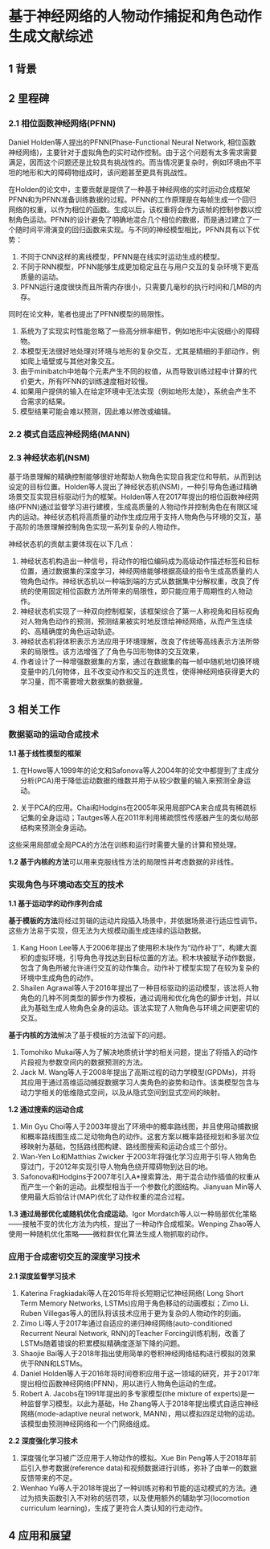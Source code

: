 # 基于神经网络的人物动作捕捉和角色动作生成文献综述
## 1 背景




## 2 里程碑

### 2.1 相位函数神经网络(PFNN)

Daniel Holden等人提出的PFNN(Phase-Functional Neural Network, 相位函数神经网络)，主要针对于虚拟角色的实时动作控制。由于这个问题有太多需求需要满足，因而这个问题还是比较具有挑战性的。而当情况更复杂时，例如环境由不平坦的地形和大的障碍物组成时，该问题甚至更具有挑战性。

在Holden的论文中，主要贡献是提供了一种基于神经网络的实时运动合成框架PFNN和为PFNN准备训练数据的过程。PFNN的工作原理是在每帧生成一个回归网络的权重，以作为相位的函数。生成以后，该权重将会作为该帧的控制参数以控制角色运动。PFNN的设计避免了明确地混合几个相位的数据，而是通过建立了一个随时间平滑演变的回归函数来实现。与不同的神经模型相比，PFNN具有以下优势：

1. 不同于CNN这样的离线模型，PFNN是在线实时运动生成的模型。
2. 不同于RNN模型，PFNN能够生成更加稳定且在与用户交互的复杂环境下更高质量的运动。
3. PFNN运行速度很快而且所需内存很小，只需要几毫秒的执行时间和几MB的内存。

同时在论文种，笔者也提出了PFNN模型的局限性。

1. 系统为了实现实时性能忽略了一些高分辨率细节，例如地形中尖锐细小的障碍物。
2. 本模型无法很好地处理对环境与地形的复杂交互，尤其是精细的手部动作，例如爬上墙壁或与其他对象交互。
3. 由于minibatch中地每个元素产生不同的权值，从而导致训练过程中计算的代价更大，所有PFNN的训练速度相对较慢。
4. 如果用户提供的输入在给定环境中无法实现（例如地形太陡），系统会产生不合需求的结果。
5. 模型结果可能会难以预测，因此难以修改或编辑。

### 2.2 模式自适应神经网络(MANN)



### 2.3 神经状态机(NSM)

基于场景理解的精确控制能够很好地帮助人物角色实现自我定位和导航，从而到达设定的目标位置。Holden等人提出了神经状态机(NSM)，一种引导角色通过精确场景交互实现目标驱动行为的框架。Holden等人在2017年提出的相位函数神经网络(PFNN)通过监督学习进行建模，生成高质量的人物动作并控制角色在有限区域内的运动。神经状态机将高质量的动作生成应用于支持人物角色与环境的交互，基于高阶的场景理解控制角色实现一系列复杂的人物动作。

神经状态机的贡献主要体现在以下几点：
1. 神经状态机构造出一种信号，将动作的相位编码成为高级动作描述标签和目标位置，通过数据集的深度学习，神经网络能够根据高级的指令生成高质量的人物角色动作。神经状态机以一种端到端的方式从数据集中分解权重，改良了传统的使用固定相位函数方法所带来的局限性，即只能应用于周期性的人物动作。
2. 神经状态机实现了一种双向控制框架，该框架综合了第一人称视角和目标视角对人物角色动作的预测，预测结果被实时地反馈给神经网络，从而产生连续的、高精确度的角色运动轨迹。
3. 神经状态机将体积表示方法应用于环境理解，改良了传统等高线表示方法所带来的局限性。该方法增强了了角色与凹形物体的交互效果，
4. 作者设计了一种增强数据集的方案，通过在数据集的每一帧中随机地切换环境变量中的几何物体，且不改变动作和交互的连贯性，使得神经网络获得更大的学习量，而不需要增大数据集的数据量。



## 3 相关工作

### 数据驱动的运动合成技术

**1.1 基于线性模型的框架**

1. 在Howe等人1999年的论文和Safonova等人2004年的论文中都提到了主成分分析(PCA)用于降低运动数据的维数并用于从较少数量的输入来预测全身运动。

2. 关于PCA的应用。Chai和Hodgins在2005年采用局部PCA来合成具有稀疏标记集的全身运动；Tautges等人在2011年利用稀疏惯性传感器产生的类似局部结构来预测全身运动。

这些采用局部或全局PCA的方法在训练和运行时需要大量的计算和预处理。

**1.2 基于内核的方法**可以用来克服线性方法的局限性并考虑数据的非线性。

### 实现角色与环境动态交互的技术

**1.1 基于运动学的动作序列合成**

**基于模板的方法**将经过剪辑的运动片段插入场景中，并依据场景进行适应性调节。这些方法易于实现，但无法为大规模动画生成连续的运动数据。

1. Kang Hoon Lee等人于2006年提出了使用积木块作为“动作补丁”，构建大面积的虚拟环境，引导角色寻找达到目标位置的方法。积木块被赋予动作数据，包含了角色所被允许进行交互的动作集合。动作补丁模型实现了在较为复杂的环境中生成角色的动作。
2. Shailen Agrawal等人于2016年提出了一种目标驱动的运动模型，该法将人物角色的几种不同类型的脚步作为模板，通过调用和优化角色的脚步计划，并以此为基础生成人物角色全身的运动。该法实现了人物角色与环境之间更密切的交互。

**基于内核的方法**解决了基于模板的方法留下的问题。

1. Tomohiko Mukai等人为了解决地质统计学的相关问题，提出了将插入的动作片段视为参数空间内的数据预测的方法。
2. Jack M. Wang等人于2008年提出了高斯过程的动力学模型(GPDMs)，并将其应用于通过高维运动捕捉数据学习人类角色的姿势和动作。该类模型包含与动力学相关的低维隐式空间，以及从隐式空间到显式空间的映射。

**1.2 通过搜索的运动合成**

1. Min Gyu Choi等人于2003年提出了环境中的概率路线图，并且使用动捕数据和概率路线图生成二足动物角色的动作。这套方案以概率路径规划和多层次位移映射为基础，包括路线图构建、路线图搜索和运动合成三个部分。
2. Wan-Yen Lo和Matthias Zwicker 于2003年将强化学习应用于引导人物角色穿过门，于2012年实现引导人物角色绕开障碍物到达目的地。
3. Safonova和Hodgins于2007年引入A*搜索算法，用于混合动作插值的权重从而产生一个新的运动。此模型相当于一个参数化的图结构。Jianyuan Min等人使用最大后验估计(MAP)优化了动作权重的混合过程。

**1.3 通过局部优化或随机优化合成运动**。Igor Mordatch等人以一种局部优化策略——接触不变的优化方法为内核，提出了一种动作合成框架。Wenping Zhao等人使用一种随机优化策略——微粒群优化算法生成人物抓取的动作。

### 应用于合成密切交互的深度学习技术

**2.1 深度监督学习技术**

1. Katerina Fragkiadaki等人在2015年将长短期记忆神经网络( Long Short Term Memory Networks, LSTMs)应用于角色移动的动画模拟；Zimo Li、Ruben Villegas等人的团队将该技术应用于更为复杂的人物动作的刻画。
2. Zimo Li等人于2017年通过自适应的递归神经网络(auto-conditioned Recurrent Neural Network, RNN)的Teacher Forcing训练机制，改善了LSTMs随着错误的积累模拟精确度逐渐下降的问题。
3. Shaojie Bai等人于2018年指出使用简单的卷积神经网络结构进行模拟的效果优于RNN和LSTMs。
4. Daniel Holden等人于2016年将时间卷积应用于这一领域的研究，并于2017年提出相位函数神经网络(PFNN)，用以进行人物角色运动的生成。
5. Robert A. Jacobs在1991年提出的多专家模型(the mixture of experts)是一种监督学习模型。以此为基础，He Zhang等人于2018年提出模式自适应神经网络(mode-adaptive neural network, MANN)，用以模拟四足动物的运动。该模型由预测神经网络和一个门网络组成。

**2.2 深度强化学习技术**

1. 深度强化学习被广泛应用于人物动作的模拟。Xue Bin Peng等人于2018年前后引入参考数据(reference data)和视频数据进行训练，弥补了由单一的数据反馈带来的不足。
2. Wenhao Yu等人于2018年提出了一种训练对称和节能的运动模式的方法。通过为损失函数引入不对称的惩罚项，以及使用额外的辅助学习(locomotion curriculum learning)，生成了更符合人类认知的行走动作。


## 4 应用和展望

